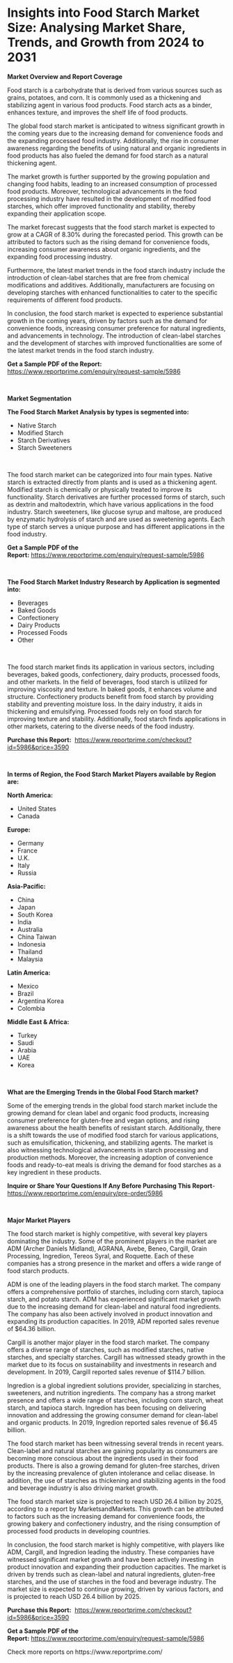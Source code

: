 <p><h1>Insights into Food Starch Market Size: Analysing Market Share, Trends, and Growth from 2024 to 2031</h1></p><p><strong>Market Overview and Report Coverage</strong></p>
<p><p>Food starch is a carbohydrate that is derived from various sources such as grains, potatoes, and corn. It is commonly used as a thickening and stabilizing agent in various food products. Food starch acts as a binder, enhances texture, and improves the shelf life of food products.</p><p>The global food starch market is anticipated to witness significant growth in the coming years due to the increasing demand for convenience foods and the expanding processed food industry. Additionally, the rise in consumer awareness regarding the benefits of using natural and organic ingredients in food products has also fueled the demand for food starch as a natural thickening agent.</p><p>The market growth is further supported by the growing population and changing food habits, leading to an increased consumption of processed food products. Moreover, technological advancements in the food processing industry have resulted in the development of modified food starches, which offer improved functionality and stability, thereby expanding their application scope.</p><p>The market forecast suggests that the food starch market is expected to grow at a CAGR of 8.30% during the forecasted period. This growth can be attributed to factors such as the rising demand for convenience foods, increasing consumer awareness about organic ingredients, and the expanding food processing industry.</p><p>Furthermore, the latest market trends in the food starch industry include the introduction of clean-label starches that are free from chemical modifications and additives. Additionally, manufacturers are focusing on developing starches with enhanced functionalities to cater to the specific requirements of different food products.</p><p>In conclusion, the food starch market is expected to experience substantial growth in the coming years, driven by factors such as the demand for convenience foods, increasing consumer preference for natural ingredients, and advancements in technology. The introduction of clean-label starches and the development of starches with improved functionalities are some of the latest market trends in the food starch industry.</p></p>
<p><strong>Get a Sample PDF of the Report:</strong> <a href="https://www.reportprime.com/enquiry/request-sample/5986">https://www.reportprime.com/enquiry/request-sample/5986</a></p>
<p>&nbsp;</p>
<p><strong>Market Segmentation</strong></p>
<p><strong>The Food Starch Market Analysis by types is segmented into:</strong></p>
<p><ul><li>Native Starch</li><li>Modified Starch</li><li>Starch Derivatives</li><li>Starch Sweeteners</li></ul></p>
<p>&nbsp;</p>
<p><p>The food starch market can be categorized into four main types. Native starch is extracted directly from plants and is used as a thickening agent. Modified starch is chemically or physically treated to improve its functionality. Starch derivatives are further processed forms of starch, such as dextrin and maltodextrin, which have various applications in the food industry. Starch sweeteners, like glucose syrup and maltose, are produced by enzymatic hydrolysis of starch and are used as sweetening agents. Each type of starch serves a unique purpose and has different applications in the food industry.</p></p>
<p><strong>Get a Sample PDF of the Report:</strong>&nbsp;<a href="https://www.reportprime.com/enquiry/request-sample/5986">https://www.reportprime.com/enquiry/request-sample/5986</a></p>
<p>&nbsp;</p>
<p><strong>The Food Starch Market Industry Research by Application is segmented into:</strong></p>
<p><ul><li>Beverages</li><li>Baked Goods</li><li>Confectionery</li><li>Dairy Products</li><li>Processed Foods</li><li>Other</li></ul></p>
<p>&nbsp;</p>
<p><p>The food starch market finds its application in various sectors, including beverages, baked goods, confectionery, dairy products, processed foods, and other markets. In the field of beverages, food starch is utilized for improving viscosity and texture. In baked goods, it enhances volume and structure. Confectionery products benefit from food starch by providing stability and preventing moisture loss. In the dairy industry, it aids in thickening and emulsifying. Processed foods rely on food starch for improving texture and stability. Additionally, food starch finds applications in other markets, catering to the diverse needs of the food industry.</p></p>
<p><strong>Purchase this Report:</strong>&nbsp; <a href="https://www.reportprime.com/checkout?id=5986&price=3590">https://www.reportprime.com/checkout?id=5986&price=3590</a></p>
<p>&nbsp;</p>
<p><strong>In terms of Region, the Food Starch Market Players available by Region are:</strong></p>
<p>
    <p> <strong> North America: </strong>
        <ul>
            <li>United States</li>
            <li>Canada</li>
        </ul>
        </p> 
    <p> <strong> Europe: </strong>
        <ul>
            <li>Germany</li>
            <li>France</li>
            <li>U.K.</li>
            <li>Italy</li>
            <li>Russia</li>
        </ul>
        </p> 
    <p> <strong> Asia-Pacific: </strong>
        <ul>
            <li>China</li>
            <li>Japan</li>
            <li>South Korea</li>
            <li>India</li>
            <li>Australia</li>
            <li>China Taiwan</li>
            <li>Indonesia</li>
            <li>Thailand</li>
            <li>Malaysia</li>
        </ul>
        </p> 
    <p> <strong> Latin America: </strong>
        <ul>
            <li>Mexico</li>
            <li>Brazil</li>
            <li>Argentina Korea</li>
            <li>Colombia</li>
        </ul>
        </p> 
    <p> <strong> Middle East & Africa: </strong>
        <ul>
            <li>Turkey</li>
            <li>Saudi</li>
            <li>Arabia</li>
            <li>UAE</li>
            <li>Korea</li>
        </ul>
    </p>
    </p>
<p>&nbsp;</p>
<p><strong>What are the Emerging Trends in the Global Food Starch market?</strong></p>
<p><p>Some of the emerging trends in the global food starch market include the growing demand for clean label and organic food products, increasing consumer preference for gluten-free and vegan options, and rising awareness about the health benefits of resistant starch. Additionally, there is a shift towards the use of modified food starch for various applications, such as emulsification, thickening, and stabilizing agents. The market is also witnessing technological advancements in starch processing and production methods. Moreover, the increasing adoption of convenience foods and ready-to-eat meals is driving the demand for food starches as a key ingredient in these products.</p></p>
<p><strong>Inquire or Share Your Questions If Any Before Purchasing This Report</strong>- <a href="https://www.reportprime.com/enquiry/pre-order/5986">https://www.reportprime.com/enquiry/pre-order/5986</a></p>
<p>&nbsp;</p>
<p><strong>Major Market Players</strong></p>
<p><p>The food starch market is highly competitive, with several key players dominating the industry. Some of the prominent players in the market are ADM (Archer Daniels Midland), AGRANA, Avebe, Beneo, Cargill, Grain Processing, Ingredion, Tereos Syral, and Roquette. Each of these companies has a strong presence in the market and offers a wide range of food starch products.</p><p>ADM is one of the leading players in the food starch market. The company offers a comprehensive portfolio of starches, including corn starch, tapioca starch, and potato starch. ADM has experienced significant market growth due to the increasing demand for clean-label and natural food ingredients. The company has also been actively involved in product innovation and expanding its production capacities. In 2019, ADM reported sales revenue of $64.36 billion.</p><p>Cargill is another major player in the food starch market. The company offers a diverse range of starches, such as modified starches, native starches, and specialty starches. Cargill has witnessed steady growth in the market due to its focus on sustainability and investments in research and development. In 2019, Cargill reported sales revenue of $114.7 billion.</p><p>Ingredion is a global ingredient solutions provider, specializing in starches, sweeteners, and nutrition ingredients. The company has a strong market presence and offers a wide range of starches, including corn starch, wheat starch, and tapioca starch. Ingredion has been focusing on delivering innovation and addressing the growing consumer demand for clean-label and organic products. In 2019, Ingredion reported sales revenue of $6.45 billion.</p><p>The food starch market has been witnessing several trends in recent years. Clean-label and natural starches are gaining popularity as consumers are becoming more conscious about the ingredients used in their food products. There is also a growing demand for gluten-free starches, driven by the increasing prevalence of gluten intolerance and celiac disease. In addition, the use of starches as thickening and stabilizing agents in the food and beverage industry is also driving market growth.</p><p>The food starch market size is projected to reach USD 26.4 billion by 2025, according to a report by MarketsandMarkets. This growth can be attributed to factors such as the increasing demand for convenience foods, the growing bakery and confectionery industry, and the rising consumption of processed food products in developing countries.</p><p>In conclusion, the food starch market is highly competitive, with players like ADM, Cargill, and Ingredion leading the industry. These companies have witnessed significant market growth and have been actively investing in product innovation and expanding their production capacities. The market is driven by trends such as clean-label and natural ingredients, gluten-free starches, and the use of starches in the food and beverage industry. The market size is expected to continue growing, driven by various factors, and is projected to reach USD 26.4 billion by 2025.</p></p>
<p><strong>Purchase this Report:</strong>&nbsp;&nbsp;<a href="https://www.reportprime.com/checkout?id=5986&price=3590">https://www.reportprime.com/checkout?id=5986&price=3590</a></p>
<p></p>
<p><strong>Get a Sample PDF of the Report:</strong>&nbsp;<a href="https://www.reportprime.com/enquiry/request-sample/5986">https://www.reportprime.com/enquiry/request-sample/5986</a></p>
<p>Check more reports on https://www.reportprime.com/</p>
